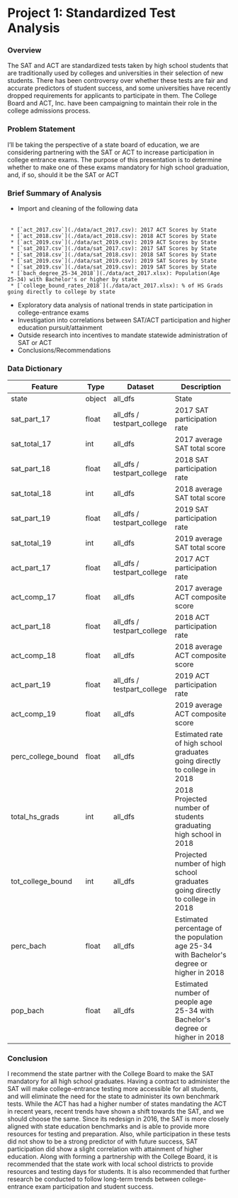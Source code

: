 # Project 1: Standardized Test Analysis


### Overview

The SAT and ACT are standardized tests taken by high school students that are traditionally used by colleges and universities in their selection of new students.
There has been controversy over whether these tests are fair and accurate predictors of student success, and some universities have recently dropped requirements for applicants to participate in them.
The College Board and ACT, Inc. have been campaigning to maintain their role in the college  admissions process.



### Problem Statement

I’ll be taking the perspective of a state board of education, we are considering partnering with the SAT or ACT to increase participation in college entrance exams.  The purpose of this presentation is to determine whether to make one of these exams mandatory for high school graduation, and, if so, should it be the SAT or ACT



### Brief Summary of Analysis

- Import and cleaning of the following data
######
     * [`act_2017.csv`](./data/act_2017.csv): 2017 ACT Scores by State
     * [`act_2018.csv`](./data/act_2018.csv): 2018 ACT Scores by State
     * [`act_2019.csv`](./data/act_2019.csv): 2019 ACT Scores by State
     * [`sat_2017.csv`](./data/sat_2017.csv): 2017 SAT Scores by State
     * [`sat_2018.csv`](./data/sat_2018.csv): 2018 SAT Scores by State
     * [`sat_2019.csv`](./data/sat_2019.csv): 2019 SAT Scores by State
     * [`sat_2019.csv`](./data/sat_2019.csv): 2019 SAT Scores by State
     * [`bach_degree_25-34_2018`](./data/act_2017.xlsx): Population(Age 25-34) with Bachelor's or higher by state
     * [`college_bound_rates_2018`](./data/act_2017.xlsx): % of HS Grads going directly to college by state
 
- Exploratory data analysis of national trends in state participation in college-entrance exams  
- Investigation into correlations between SAT/ACT participation and higher education pursuit/attainment  
- Outside research into incentives to mandate statewide administration of SAT or ACT  
- Conclusions/Recommendations

### Data Dictionary

|Feature|Type|Dataset|Description|
|---|---|---|---|
|state|object|all_dfs|State|
|sat_part_17|float|all_dfs / testpart_college|2017 SAT participation rate|
|sat_total_17|int|all_dfs|2017 average SAT total score|
|sat_part_18|float|all_dfs / testpart_college|2018 SAT participation rate|
|sat_total_18|int|all_dfs|2018 average SAT total score|
|sat_part_19|float|all_dfs / testpart_college|2019 SAT participation rate|
|sat_total_19|int|all_dfs|2019 average SAT total score|
|act_part_17|float|all_dfs / testpart_college|2017 ACT participation rate|
|act_comp_17|float|all_dfs|2017 average ACT composite score|
|act_part_18|float|all_dfs / testpart_college|2018 ACT participation rate|
|act_comp_18|float|all_dfs|2018 average ACT composite score|
|act_part_19|float|all_dfs / testpart_college|2019 ACT participation rate|
|act_comp_19|float|all_dfs|2019 average ACT composite score|
|perc_college_bound|float|all_dfs|Estimated rate of high school graduates going directly to college in 2018|
|total_hs_grads|int|all_dfs|2018 Projected number of students graduating high school in 2018|
|tot_college_bound|int|all_dfs|Projected number of high school graduates going directly to college in 2018|
|perc_bach|float|all_dfs|Estimated percentage of the population age 25-34 with Bachelor's degree or higher in 2018|
|pop_bach|float|all_dfs|Estimated number of people age 25-34 with Bachelor's degree or higher in 2018|



### Conclusion

I recommend the state partner with the College Board to make the SAT mandatory for all high school graduates. Having a contract to administer the SAT will make college-entrance testing more accessible for all students, and will eliminate the need for the state to administer its own benchmark tests. While the ACT has had a higher number of states mandating the ACT in recent years, recent trends have shown a shift towards the SAT, and we should choose the same.  Since its redesign in 2016, the SAT is more closely aligned with state education benchmarks and is able to provide more resources for testing and preparation. Also, while participation in these tests did not show to be a strong predictor of with future success, SAT participation did show a slight correlation with attainment of higher education.  Along with forming a partnership with the College Board, it is recommended that the state work with local school districts to provide resources and testing days for students.  It is also recommended that further research be conducted to follow long-term trends between college-entrance exam participation and student success.

